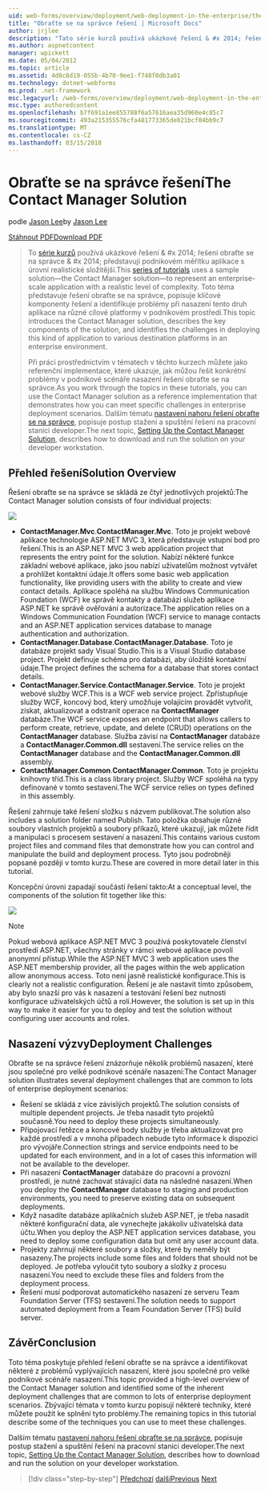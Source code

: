 ```yaml
---
uid: web-forms/overview/deployment/web-deployment-in-the-enterprise/the-contact-manager-solution
title: "Obraťte se na správce řešení | Microsoft Docs"
author: jrjlee
description: "Tato série kurzů používá ukázkové řešení & #x 2014; řešení obraťte se na správce & #x 2014; představují aplikace podnikovém měřítku s realistické leve..."
ms.author: aspnetcontent
manager: wpickett
ms.date: 05/04/2012
ms.topic: article
ms.assetid: 4d8c8d19-055b-4b70-9ee1-f748f0db3a01
ms.technology: dotnet-webforms
ms.prod: .net-framework
msc.legacyurl: /web-forms/overview/deployment/web-deployment-in-the-enterprise/the-contact-manager-solution
msc.type: authoredcontent
ms.openlocfilehash: b7f691a1ee855788f6a57616aea35d960e4c85c7
ms.sourcegitcommit: 493a215355576cfa481773365de021bcf04bb9c7
ms.translationtype: MT
ms.contentlocale: cs-CZ
ms.lasthandoff: 03/15/2018
---
```

<a name="the-contact-manager-solution"></a><span data-ttu-id="23459-103">Obraťte se na správce řešení</span><span class="sxs-lookup"><span data-stu-id="23459-103">The Contact Manager Solution</span></span>
====================
<span data-ttu-id="23459-104">podle [Jason Lee](https://github.com/jrjlee)</span><span class="sxs-lookup"><span data-stu-id="23459-104">by [Jason Lee](https://github.com/jrjlee)</span></span>

[<span data-ttu-id="23459-105">Stáhnout PDF</span><span class="sxs-lookup"><span data-stu-id="23459-105">Download PDF</span></span>](https://msdnshared.blob.core.windows.net/media/MSDNBlogsFS/prod.evol.blogs.msdn.com/CommunityServer.Blogs.Components.WeblogFiles/00/00/00/63/56/8130.DeployingWebAppsInEnterpriseScenarios.pdf)

> <span data-ttu-id="23459-106">To [série kurzů](web-deployment-in-the-enterprise.md) používá ukázkové řešení & #x 2014; řešení obraťte se na správce & #x 2014; představují podnikovém měřítku aplikace s úrovní realistické složitější.</span><span class="sxs-lookup"><span data-stu-id="23459-106">This [series of tutorials](web-deployment-in-the-enterprise.md) uses a sample solution&#x2014;the Contact Manager solution&#x2014;to represent an enterprise-scale application with a realistic level of complexity.</span></span> <span data-ttu-id="23459-107">Toto téma představuje řešení obraťte se na správce, popisuje klíčové komponenty řešení a identifikuje problémy při nasazení tento druh aplikace na různé cílové platformy v podnikovém prostředí.</span><span class="sxs-lookup"><span data-stu-id="23459-107">This topic introduces the Contact Manager solution, describes the key components of the solution, and identifies the challenges in deploying this kind of application to various destination platforms in an enterprise environment.</span></span>
> 
> <span data-ttu-id="23459-108">Při práci prostřednictvím v tématech v těchto kurzech můžete jako referenční implementace, které ukazuje, jak můžou řešit konkrétní problémy v podnikové scénáře nasazení řešení obraťte se na správce.</span><span class="sxs-lookup"><span data-stu-id="23459-108">As you work through the topics in these tutorials, you can use the Contact Manager solution as a reference implementation that demonstrates how you can meet specific challenges in enterprise deployment scenarios.</span></span> <span data-ttu-id="23459-109">Dalším tématu [nastavení nahoru řešení obraťte se na správce](setting-up-the-contact-manager-solution.md), popisuje postup stažení a spuštění řešení na pracovní stanici developer.</span><span class="sxs-lookup"><span data-stu-id="23459-109">The next topic, [Setting Up the Contact Manager Solution](setting-up-the-contact-manager-solution.md), describes how to download and run the solution on your developer workstation.</span></span>


## <a name="solution-overview"></a><span data-ttu-id="23459-110">Přehled řešení</span><span class="sxs-lookup"><span data-stu-id="23459-110">Solution Overview</span></span>

<span data-ttu-id="23459-111">Řešení obraťte se na správce se skládá ze čtyř jednotlivých projektů:</span><span class="sxs-lookup"><span data-stu-id="23459-111">The Contact Manager solution consists of four individual projects:</span></span>

![](the-contact-manager-solution/_static/image1.png)

- <span data-ttu-id="23459-112">**ContactManager.Mvc**.</span><span class="sxs-lookup"><span data-stu-id="23459-112">**ContactManager.Mvc**.</span></span> <span data-ttu-id="23459-113">Toto je projekt webové aplikace technologie ASP.NET MVC 3, která představuje vstupní bod pro řešení.</span><span class="sxs-lookup"><span data-stu-id="23459-113">This is an ASP.NET MVC 3 web application project that represents the entry point for the solution.</span></span> <span data-ttu-id="23459-114">Nabízí některé funkce základní webové aplikace, jako jsou nabízí uživatelům možnost vytvářet a prohlížet kontaktní údaje.</span><span class="sxs-lookup"><span data-stu-id="23459-114">It offers some basic web application functionality, like providing users with the ability to create and view contact details.</span></span> <span data-ttu-id="23459-115">Aplikace spoléhá na službu Windows Communication Foundation (WCF) ke správě kontakty a databázi služeb aplikace ASP.NET ke správě ověřování a autorizace.</span><span class="sxs-lookup"><span data-stu-id="23459-115">The application relies on a Windows Communication Foundation (WCF) service to manage contacts and an ASP.NET application services database to manage authentication and authorization.</span></span>
- <span data-ttu-id="23459-116">**ContactManager.Database**.</span><span class="sxs-lookup"><span data-stu-id="23459-116">**ContactManager.Database**.</span></span> <span data-ttu-id="23459-117">Toto je databáze projekt sady Visual Studio.</span><span class="sxs-lookup"><span data-stu-id="23459-117">This is a Visual Studio database project.</span></span> <span data-ttu-id="23459-118">Projekt definuje schéma pro databázi, aby úložiště kontaktní údaje.</span><span class="sxs-lookup"><span data-stu-id="23459-118">The project defines the schema for a database that stores contact details.</span></span>
- <span data-ttu-id="23459-119">**ContactManager.Service**.</span><span class="sxs-lookup"><span data-stu-id="23459-119">**ContactManager.Service**.</span></span> <span data-ttu-id="23459-120">Toto je projekt webové služby WCF.</span><span class="sxs-lookup"><span data-stu-id="23459-120">This is a WCF web service project.</span></span> <span data-ttu-id="23459-121">Zpřístupňuje služby WCF, koncový bod, který umožňuje volajícím provádět vytvořit, získat, aktualizovat a odstranit operace na **ContactManager** databáze.</span><span class="sxs-lookup"><span data-stu-id="23459-121">The WCF service exposes an endpoint that allows callers to perform create, retrieve, update, and delete (CRUD) operations on the **ContactManager** database.</span></span> <span data-ttu-id="23459-122">Služba závisí na **ContactManager** databáze a **ContactManager.Common.dll** sestavení.</span><span class="sxs-lookup"><span data-stu-id="23459-122">The service relies on the **ContactManager** database and the **ContactManager.Common.dll** assembly.</span></span>
- <span data-ttu-id="23459-123">**ContactManager.Common**.</span><span class="sxs-lookup"><span data-stu-id="23459-123">**ContactManager.Common**.</span></span> <span data-ttu-id="23459-124">Toto je projektu knihovny tříd.</span><span class="sxs-lookup"><span data-stu-id="23459-124">This is a class library project.</span></span> <span data-ttu-id="23459-125">Služby WCF spoléhá na typy definované v tomto sestavení.</span><span class="sxs-lookup"><span data-stu-id="23459-125">The WCF service relies on types defined in this assembly.</span></span>

<span data-ttu-id="23459-126">Řešení zahrnuje také řešení složku s názvem publikovat.</span><span class="sxs-lookup"><span data-stu-id="23459-126">The solution also includes a solution folder named Publish.</span></span> <span data-ttu-id="23459-127">Tato položka obsahuje různé soubory vlastních projektů a soubory příkazů, které ukazují, jak můžete řídit a manipulaci s procesem sestavení a nasazení.</span><span class="sxs-lookup"><span data-stu-id="23459-127">This contains various custom project files and command files that demonstrate how you can control and manipulate the build and deployment process.</span></span> <span data-ttu-id="23459-128">Tyto jsou podrobněji popsané později v tomto kurzu.</span><span class="sxs-lookup"><span data-stu-id="23459-128">These are covered in more detail later in this tutorial.</span></span>

<span data-ttu-id="23459-129">Koncepční úrovni zapadají součástí řešení takto:</span><span class="sxs-lookup"><span data-stu-id="23459-129">At a conceptual level, the components of the solution fit together like this:</span></span>

![](the-contact-manager-solution/_static/image2.png)

> [!NOTE]
> <span data-ttu-id="23459-130">Pokud webová aplikace ASP.NET MVC 3 používá poskytovatele členství prostředí ASP.NET, všechny stránky v rámci webové aplikace povolí anonymní přístup.</span><span class="sxs-lookup"><span data-stu-id="23459-130">While the ASP.NET MVC 3 web application uses the ASP.NET membership provider, all the pages within the web application allow anonymous access.</span></span> <span data-ttu-id="23459-131">Toto není jasně realistické konfigurace.</span><span class="sxs-lookup"><span data-stu-id="23459-131">This is clearly not a realistic configuration.</span></span> <span data-ttu-id="23459-132">Řešení je ale nastavit tímto způsobem, aby bylo snazší pro vás k nasazení a testování řešení bez nutnosti konfigurace uživatelských účtů a rolí.</span><span class="sxs-lookup"><span data-stu-id="23459-132">However, the solution is set up in this way to make it easier for you to deploy and test the solution without configuring user accounts and roles.</span></span>


## <a name="deployment-challenges"></a><span data-ttu-id="23459-133">Nasazení výzvy</span><span class="sxs-lookup"><span data-stu-id="23459-133">Deployment Challenges</span></span>

<span data-ttu-id="23459-134">Obraťte se na správce řešení znázorňuje několik problémů nasazení, které jsou společné pro velké podnikové scénáře nasazení:</span><span class="sxs-lookup"><span data-stu-id="23459-134">The Contact Manager solution illustrates several deployment challenges that are common to lots of enterprise deployment scenarios:</span></span>

- <span data-ttu-id="23459-135">Řešení se skládá z více závislých projektů.</span><span class="sxs-lookup"><span data-stu-id="23459-135">The solution consists of multiple dependent projects.</span></span> <span data-ttu-id="23459-136">Je třeba nasadit tyto projektů současně.</span><span class="sxs-lookup"><span data-stu-id="23459-136">You need to deploy these projects simultaneously.</span></span>
- <span data-ttu-id="23459-137">Připojovací řetězce a koncové body služby je třeba aktualizovat pro každé prostředí a v mnoha případech nebude tyto informace k dispozici pro vývojáře.</span><span class="sxs-lookup"><span data-stu-id="23459-137">Connection strings and service endpoints need to be updated for each environment, and in a lot of cases this information will not be available to the developer.</span></span>
- <span data-ttu-id="23459-138">Při nasazení **ContactManager** databáze do pracovní a provozní prostředí, je nutné zachovat stávající data na následné nasazení.</span><span class="sxs-lookup"><span data-stu-id="23459-138">When you deploy the **ContactManager** database to staging and production environments, you need to preserve existing data on subsequent deployments.</span></span>
- <span data-ttu-id="23459-139">Když nasadíte databáze aplikačních služeb ASP.NET, je třeba nasadit některé konfigurační data, ale vynechejte jakákoliv uživatelská data účtu.</span><span class="sxs-lookup"><span data-stu-id="23459-139">When you deploy the ASP.NET application services database, you need to deploy some configuration data but omit any user account data.</span></span>
- <span data-ttu-id="23459-140">Projekty zahrnují některé soubory a složky, které by neměly být nasazeny.</span><span class="sxs-lookup"><span data-stu-id="23459-140">The projects include some files and folders that should not be deployed.</span></span> <span data-ttu-id="23459-141">Je potřeba vyloučit tyto soubory a složky z procesu nasazení.</span><span class="sxs-lookup"><span data-stu-id="23459-141">You need to exclude these files and folders from the deployment process.</span></span>
- <span data-ttu-id="23459-142">Řešení musí podporovat automatického nasazení ze serveru Team Foundation Server (TFS) sestavení.</span><span class="sxs-lookup"><span data-stu-id="23459-142">The solution needs to support automated deployment from a Team Foundation Server (TFS) build server.</span></span>

## <a name="conclusion"></a><span data-ttu-id="23459-143">Závěr</span><span class="sxs-lookup"><span data-stu-id="23459-143">Conclusion</span></span>

<span data-ttu-id="23459-144">Toto téma poskytuje přehled řešení obraťte se na správce a identifikovat některé z problémů vyplývajících nasazení, které jsou společné pro velké podnikové scénáře nasazení.</span><span class="sxs-lookup"><span data-stu-id="23459-144">This topic provided a high-level overview of the Contact Manager solution and identified some of the inherent deployment challenges that are common to lots of enterprise deployment scenarios.</span></span> <span data-ttu-id="23459-145">Zbývající témata v tomto kurzu popisují některé techniky, které můžete použít ke splnění tyto problémy.</span><span class="sxs-lookup"><span data-stu-id="23459-145">The remaining topics in this tutorial describe some of the techniques you can use to meet these challenges.</span></span>

<span data-ttu-id="23459-146">Dalším tématu [nastavení nahoru řešení obraťte se na správce](setting-up-the-contact-manager-solution.md), popisuje postup stažení a spuštění řešení na pracovní stanici developer.</span><span class="sxs-lookup"><span data-stu-id="23459-146">The next topic, [Setting Up the Contact Manager Solution](setting-up-the-contact-manager-solution.md), describes how to download and run the solution on your developer workstation.</span></span>

>[!div class="step-by-step"]
<span data-ttu-id="23459-147">[Předchozí](web-deployment-in-the-enterprise.md)
[další](setting-up-the-contact-manager-solution.md)</span><span class="sxs-lookup"><span data-stu-id="23459-147">[Previous](web-deployment-in-the-enterprise.md)
[Next](setting-up-the-contact-manager-solution.md)</span></span>
